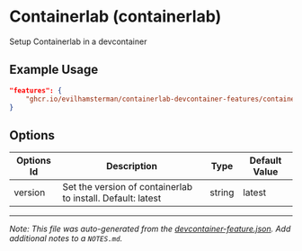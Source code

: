 
# Containerlab (containerlab)

Setup Containerlab in a devcontainer

## Example Usage

```json
"features": {
    "ghcr.io/evilhamsterman/containerlab-devcontainer-features/containerlab:1": {}
}
```

## Options

| Options Id | Description | Type | Default Value |
|-----|-----|-----|-----|
| version | Set the version of containerlab to install. Default: latest | string | latest |



---

_Note: This file was auto-generated from the [devcontainer-feature.json](https://github.com/evilhamsterman/containerlab-devcontainer-features/blob/main/src/containerlab/devcontainer-feature.json).  Add additional notes to a `NOTES.md`._

